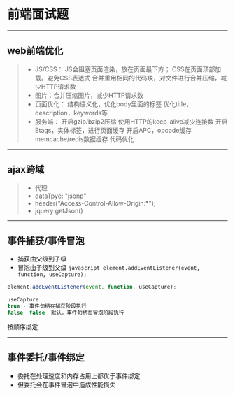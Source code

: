 # 前端面试题
---

## web前端优化
> * JS/CSS：
        JS会阻塞页面渲染，放在页面最下方；
        CSS在页面顶部加载。避免CSS表达式
        合并重用相同的代码块，对文件进行合并压缩，减少HTTP请求数
> * 图片：合并压缩图片，减少HTTP请求数
> * 页面优化：
        结构语义化，优化body里面的标签
        优化title，description，keywords等
> * 服务端：
        开启gzip/bzip2压缩
        使用HTTP的keep-alive减少连接数
        开启Etags，实体标签，进行页面缓存
        开启APC，opcode缓存
        memcache/redis数据缓存
        代码优化

---  
## ajax跨域
> * 代理
> * dataTpye: "jsonp"
> * header("Access-Control-Allow-Origin:*");
> * jquery  getJson()

---
## 事件捕获/事件冒泡
* 捕获由父级到子级
* 冒泡由子级到父级
```javascript element.addEventListener(event, function, useCapture); ```
```javascript
element.addEventListener(event, function, useCapture);

useCapture
true - 事件句柄在捕获阶段执行
false- false- 默认。事件句柄在冒泡阶段执行
```
按顺序绑定

---
## 事件委托/事件绑定
* 委托在处理速度和内存占用上都优于事件绑定
* 但委托会在事件冒泡中造成性能损失




